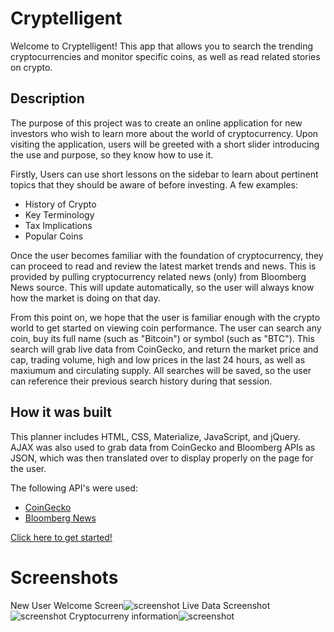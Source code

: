 # Cryptelligent

Welcome to Cryptelligent! This app that allows you to search the trending
cryptocurrencies and monitor specific coins, as well as read related stories on crypto.

## Description

The purpose of this project was to create an online application for new investors who wish to learn more about the world of cryptocurrency. Upon visiting the application, users will be greeted with a short slider introducing the use and purpose, so they know how to use it.

Firstly, Users can use short lessons on the sidebar to learn about pertinent topics that they should be aware of before investing. A few examples:
* History of Crypto
* Key Terminology
* Tax Implications
* Popular Coins

Once the user becomes familiar with the foundation of cryptocurrency, they can proceed to read and review the latest market trends and news. This is provided by pulling cryptocurrency related news (only) from Bloomberg News source. This will update automatically, so the user will always know how the market is doing on that day.

From this point on, we hope that the user is familiar enough with the crypto world to get started on viewing coin performance. The user can search any coin, buy its full name (such as "Bitcoin") or symbol (such as "BTC"). This search will grab live data from CoinGecko, and return the market price and cap, trading volume, high and low prices in the last 24 hours, as well as maxiumum and circulating supply. All searches will be saved, so the user can reference their previous search history during that session. 

## How it was built 

This planner includes HTML, CSS, Materialize, JavaScript, and jQuery. AJAX was also used to grab data from CoinGecko and Bloomberg APIs as JSON, which was then translated over to display properly on the page for the user. 

The following API's were used:
* [CoinGecko](https://www.coingecko.com/api/documentations/v3)
* [Bloomberg News](https://www.bloomberg.com/professional/support/api-library/)


[Click here to get started!](https://eroux13.github.io/Cryptelligent/)

# Screenshots

New User Welcome Screen![screenshot](./images/home_ss)
Live Data Screenshot![screenshot](./images/data_ss)
Cryptocurreny information![screenshot](./images/info_ss)
